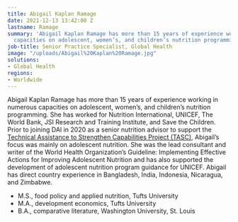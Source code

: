 ```yaml
---
title: Abigail Kaplan Ramage
date: 2021-12-13 13:42:00 Z
lastname: Ramage
summary: 'Abigail Kaplan Ramage has more than 15 years of experience working in numerous
  capacities on adolescent, women’s, and children’s nutrition programming. '
job-title: Senior Practice Specialist, Global Health
image: "/uploads/Abigail%20Kaplan%20Ramage.jpg"
solutions:
- Global Health
regions:
- Worldwide
---
```


Abigail Kaplan Ramage has more than 15 years of experience working in numerous capacities on adolescent, women’s, and children’s nutrition programming. She has worked for Nutrition International, UNICEF, The World Bank, JSI Research and Training Institute, and Save the Children. Prior to joining DAI in 2020 as a senior nutrition advisor to support the [Technical Assistance to Strengthen Capabilities Project (TASC)](https://www.dai.com/our-work/projects/worldwide-technical-assistance-to-strengthen-capabilities), Abigail’s focus was mainly on adolescent nutrition. She was the lead consultant and writer of the World Health Organization’s Guideline: Implementing Effective Actions for Improving Adolescent Nutrition and has also supported the development of adolescent nutrition program guidance for UNICEF. Abigail has direct country experience in Bangladesh, India, Indonesia, Nicaragua, and Zimbabwe.

* M.S., food policy and applied nutrition, Tufts University
* M.A., development economics, Tufts University
* B.A., comparative literature, Washington University, St. Louis